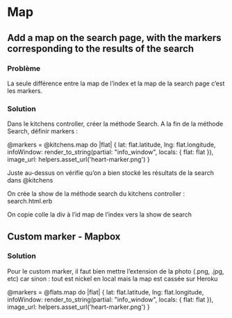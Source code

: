 # Map

## Add a map on the search page, with the markers corresponding to the results of the search

### Problème 
La seule différence entre la map de l’index et la map de la search page c’est les markers.

### Solution

Dans le kitchens controller, créer la méthode Search. A la fin de la méthode Search, définir markers :

@markers = @kitchens.map do |flat|
      {
        lat: flat.latitude,
        lng: flat.longitude,
        infoWindow: render_to_string(partial: "info_window", locals: { flat: flat }),
        image_url: helpers.asset_url('heart-marker.png')
      }

Juste au-dessus on vérifie qu’on a bien stocké les résultats de la search dans @kitchens

On crée la show de la méthode search du kitchens controller : search.html.erb

On copie colle la div à l’id map de l’index vers la show de search


## Custom marker - Mapbox

### Solution

Pour le custom marker, il faut bien mettre l’extension de la photo (.png, .jpg, etc) car sinon : tout est nickel en local mais la map est cassée sur Heroku

   @markers = @flats.map do |flat|
     {
       lat: flat.latitude,
       lng: flat.longitude,
       infoWindow: render_to_string(partial: "info_window", locals: { flat: flat }),
       image_url: helpers.asset_url('heart-marker.png')
     }
